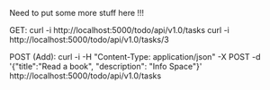
Need to put some more stuff here !!!

GET:
curl -i http://localhost:5000/todo/api/v1.0/tasks
curl -i http://localhost:5000/todo/api/v1.0/tasks/3

POST (Add):
curl -i -H "Content-Type: application/json" -X POST -d '{"title":"Read a book", "description": "Info Space"}' http://localhost:5000/todo/api/v1.0/tasks
